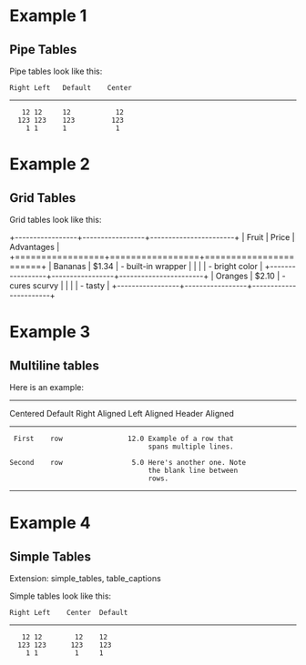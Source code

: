 Example 1
=========

Pipe Tables
-----------

Pipe tables look like this:

    Right Left   Default    Center
  ------- ------ --------- --------
       12 12     12           12
      123 123    123         123
        1 1      1            1

Example 2
=========

Grid Tables
-----------

Grid tables look like this:

+-----------------+-----------------+-----------------------+
| Fruit           | Price           | Advantages            |
+=================+=================+=======================+
| Bananas         | \$1.34          | -   built-in wrapper  |
|                 |                 | -   bright color      |
+-----------------+-----------------+-----------------------+
| Oranges         | \$2.10          | -   cures scurvy      |
|                 |                 | -   tasty             |
+-----------------+-----------------+-----------------------+

Example 3
=========

Multiline tables
----------------

Here is an example:

  ------------------------------------------------------------
   Centered   Default   Right Aligned Left Aligned
    Header    Aligned                 
  ----------- ------- --------------- ------------------------
     First    row                12.0 Example of a row that
                                      spans multiple lines.

    Second    row                 5.0 Here's another one. Note
                                      the blank line between
                                      rows.
  ------------------------------------------------------------

Example 4
=========

Simple Tables
-------------

Extension: simple\_tables, table\_captions

Simple tables look like this:

    Right Left    Center  Default
  ------- ------ -------- ---------
       12 12        12    12
      123 123      123    123
        1 1         1     1


